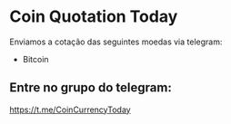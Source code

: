 # Coin Quotation Today

Enviamos a cotação das seguintes moedas via telegram:
- Bitcoin

## Entre no grupo do telegram:
https://t.me/CoinCurrencyToday
